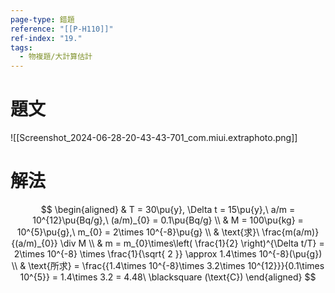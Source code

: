 ```yaml
---
page-type: 錯題
reference: "[[P-H110]]"
ref-index: "19."
tags:
  - 物複題/大計算估計
---
```

# 題文
![[Screenshot_2024-06-28-20-43-43-701_com.miui.extraphoto.png]]
# 解法
$$
\begin{aligned}
 & T = 30\pu{y}, \Delta t = 15\pu{y},\ a/m = 10^{12}\pu{Bq/g},\ (a/m)_{0} = 0.1\pu{Bq/g} \\
 & M = 100\pu{kg} = 10^{5}\pu{g},\ m_{0} = 2\times 10^{-8}\pu{g} \\
 & \text{求}\ \frac{m(a/m)}{(a/m)_{0}} \div M \\
 & m = m_{0}\times\left( \frac{1}{2} \right)^{\Delta t/T} = 2\times 10^{-8} \times \frac{1}{\sqrt{ 2 }} \approx 1.4\times 10^{-8}(\pu{g})  \\
 & \text{所求} = \frac{{1.4\times 10^{-8}\times 3.2\times 10^{12}}}{0.1\times 10^{5}} = 1.4\times 3.2 = 4.48\ \blacksquare (\text{C})
\end{aligned}
$$